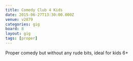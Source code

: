 ```yaml
---
title: Comedy Club 4 Kids
date: 2015-06-27T13:30:00.000Z
venue: v2879
categories: gig
board: 8
layout: gig
tags: [proper]
---
```

Proper comedy but without any rude bits, ideal for kids 6+